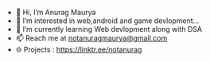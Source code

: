 - 👋 Hi, I’m Anurag Maurya
- 👀 I’m interested in web,android and game devlopment...
- 🌱 I’m currently learning Web devlopment along with DSA
- 📫 Reach me at notanuragmaurya@gmail.com
- 🌐 Projects : https://linktr.ee/notanurag
